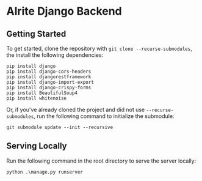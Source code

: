 # Alrite Django Backend

## Getting Started

To get started, clone the repository with `git clone --recurse-submodules`, the install the following dependencies:

```
pip install django
pip install django-cors-headers
pip install djangorestframework
pip install django-import-export
pip install django-crispy-forms
pip install BeautifulSoup4
pip install whitenoise
```

Or, if you've already cloned the project and did not use `--recurse-submodules`, run the following command to initialize the submodule:

```
git submodule update --init --recursive
```

## Serving Locally

Run the following command in the root directory to serve the server locally:

```
python .\manage.py runserver
```